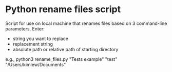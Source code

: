# Python rename files script

Script for use on local machine that renames files based on 3 command-line parameters. Enter:

- string you want to replace
- replacement string
- absolute path or relative path of starting directory

e.g., python3 rename_files.py "Tests example" "test" "/Users/kimlew/Documents"
